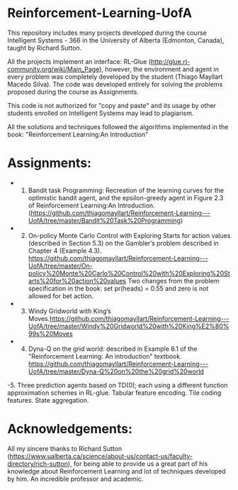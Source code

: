 # Reinforcement-Learning-UofA
This repository includes many projects developed during the course Intelligent Systems - 366 in the University of Alberta (Edmonton, Canada), taught by Richard Sutton.

All the projects implement an interface: RL-Glue (http://glue.rl-community.org/wiki/Main_Page), however, the environment and agent in every problem was completely developed by the student (Thiago Mayllart Macedo Silva).
The code was developed entirely for solving the problems proposed during the course as Assignments.

This code is not authorized for "copy and paste" and its usage by other students enrolled on Intelligent Systems may lead to plagiarism.

All the solutions and techniques followed the algorithms implemented in the book: "Reinforcement Learning:An Introduction"

# Assignments:

- 1. Bandit task Programming: Recreation of the learning curves for the optimistic bandit agent, and the epsilon-greedy agent in Figure 2.3 of Reinforcement Learning:An Introduction.(https://github.com/thiagomayllart/Reinforcement-Learning---UofA/tree/master/Bandit%20Task%20Programming)

- 2. On-policy Monte Carlo Control with Exploring Starts for action values (described in Section
5.3) on the Gambler’s problem described in Chapter 4 (Example 4.3). https://github.com/thiagomayllart/Reinforcement-Learning---UofA/tree/master/On-policy%20Monte%20Carlo%20Control%20with%20Exploring%20Starts%20for%20action%20values
  Two changes from the problem specification in the book: set pr(heads) = 0.55 and zero is not allowed for bet action.
  
- 3. Windy Gridworld with King’s Moves.https://github.com/thiagomayllart/Reinforcement-Learning---UofA/tree/master/Windy%20Gridworld%20with%20King%E2%80%99s%20Moves

- 4. Dyna-Q on the grid world: described in Example 8.1 of the "Reinforcement Learning: An introduction" textbook. https://github.com/thiagomayllart/Reinforcement-Learning---UofA/tree/master/Dyna-Q%20on%20the%20grid%20world

-5. Three prediction agents based on TD(0); each using a different function approximation schemes in RL-glue.
  Tabular feature encoding.
  Tile coding features.
  State aggregation.
  

# Acknowledgements:

All my sincere thanks to Richard Sutton (https://www.ualberta.ca/science/about-us/contact-us/faculty-directory/rich-sutton), for being able to provide us a great part of his knowledge about Reinforcement Learning and lot of techniques developed by him. An incredible professor and academic.
